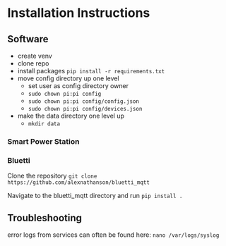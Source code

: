# Installation Instructions

## Software

* create venv
* clone repo
* install packages `pip install -r requirements.txt`
* move config directory up one level
	* set user as config directory owner 
	* `sudo chown pi:pi config`
	* `sudo chown pi:pi config/config.json`
	* `sudo chown pi:pi config/devices.json`
* make the data directory one level up
	* `mkdir data`

### Smart Power Station

### Bluetti

Clone the repository `git clone https://github.com/alexnathanson/bluetti_mqtt`

Navigate to the bluetti_mqtt directory and run `pip install .`

## Troubleshooting

error logs from services can often be found here: `nano /var/logs/syslog`